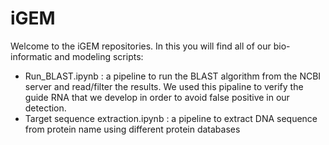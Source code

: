 # iGEM
Welcome to the iGEM repositories. In this you will find all of our bio-informatic and modeling scripts: 

- Run_BLAST.ipynb : a pipeline to run the BLAST algorithm from the NCBI server and read/filter the results. We used this pipaline to verify the guide RNA that we develop in order to avoid false positive in our detection. 
- Target sequence extraction.ipynb : a pipeline to extract DNA sequence from protein name using different protein databases

